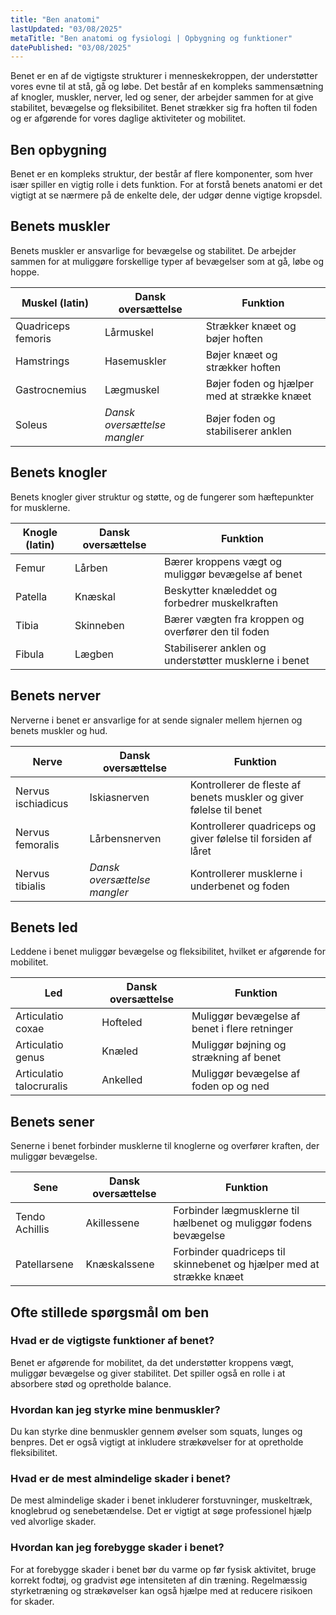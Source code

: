 ```yaml
---
title: "Ben anatomi"
lastUpdated: "03/08/2025"
metaTitle: "Ben anatomi og fysiologi | Opbygning og funktioner"
datePublished: "03/08/2025"
---
```


Benet er en af de vigtigste strukturer i menneskekroppen, der understøtter vores evne til at stå, gå og løbe. Det består af en kompleks sammensætning af knogler, muskler, nerver, led og sener, der arbejder sammen for at give stabilitet, bevægelse og fleksibilitet. Benet strækker sig fra hoften til foden og er afgørende for vores daglige aktiviteter og mobilitet.

## Ben opbygning

Benet er en kompleks struktur, der består af flere komponenter, som hver især spiller en vigtig rolle i dets funktion. For at forstå benets anatomi er det vigtigt at se nærmere på de enkelte dele, der udgør denne vigtige kropsdel.

## Benets muskler

Benets muskler er ansvarlige for bevægelse og stabilitet. De arbejder sammen for at muliggøre forskellige typer af bevægelser som at gå, løbe og hoppe.

| Muskel (latin) | Dansk oversættelse | Funktion |
|---------------|---------------------|----------|
| Quadriceps femoris | Lårmuskel | Strækker knæet og bøjer hoften |
| Hamstrings | Hasemuskler | Bøjer knæet og strækker hoften |
| Gastrocnemius | Lægmuskel | Bøjer foden og hjælper med at strække knæet |
| Soleus | _Dansk oversættelse mangler_ | Bøjer foden og stabiliserer anklen |

## Benets knogler

Benets knogler giver struktur og støtte, og de fungerer som hæftepunkter for musklerne.

| Knogle (latin) | Dansk oversættelse | Funktion |
|----------------|---------------------|----------|
| Femur | Lårben | Bærer kroppens vægt og muliggør bevægelse af benet |
| Patella | Knæskal | Beskytter knæleddet og forbedrer muskelkraften |
| Tibia | Skinneben | Bærer vægten fra kroppen og overfører den til foden |
| Fibula | Lægben | Stabiliserer anklen og understøtter musklerne i benet |

## Benets nerver

Nerverne i benet er ansvarlige for at sende signaler mellem hjernen og benets muskler og hud.

| Nerve | Dansk oversættelse | Funktion |
|-------|---------------------|----------|
| Nervus ischiadicus | Iskiasnerven | Kontrollerer de fleste af benets muskler og giver følelse til benet |
| Nervus femoralis | Lårbensnerven | Kontrollerer quadriceps og giver følelse til forsiden af låret |
| Nervus tibialis | _Dansk oversættelse mangler_ | Kontrollerer musklerne i underbenet og foden |

## Benets led

Leddene i benet muliggør bevægelse og fleksibilitet, hvilket er afgørende for mobilitet.

| Led | Dansk oversættelse | Funktion |
|-----|---------------------|----------|
| Articulatio coxae | Hofteled | Muliggør bevægelse af benet i flere retninger |
| Articulatio genus | Knæled | Muliggør bøjning og strækning af benet |
| Articulatio talocruralis | Ankelled | Muliggør bevægelse af foden op og ned |

## Benets sener

Senerne i benet forbinder musklerne til knoglerne og overfører kraften, der muliggør bevægelse.

| Sene | Dansk oversættelse | Funktion |
|------|---------------------|----------|
| Tendo Achillis | Akillessene | Forbinder lægmusklerne til hælbenet og muliggør fodens bevægelse |
| Patellarsene | Knæskalssene | Forbinder quadriceps til skinnebenet og hjælper med at strække knæet |

## Ofte stillede spørgsmål om ben

### Hvad er de vigtigste funktioner af benet?

Benet er afgørende for mobilitet, da det understøtter kroppens vægt, muliggør bevægelse og giver stabilitet. Det spiller også en rolle i at absorbere stød og opretholde balance.

### Hvordan kan jeg styrke mine benmuskler?

Du kan styrke dine benmuskler gennem øvelser som squats, lunges og benpres. Det er også vigtigt at inkludere strækøvelser for at opretholde fleksibilitet.

### Hvad er de mest almindelige skader i benet?

De mest almindelige skader i benet inkluderer forstuvninger, muskeltræk, knoglebrud og senebetændelse. Det er vigtigt at søge professionel hjælp ved alvorlige skader.

### Hvordan kan jeg forebygge skader i benet?

For at forebygge skader i benet bør du varme op før fysisk aktivitet, bruge korrekt fodtøj, og gradvist øge intensiteten af din træning. Regelmæssig styrketræning og strækøvelser kan også hjælpe med at reducere risikoen for skader.